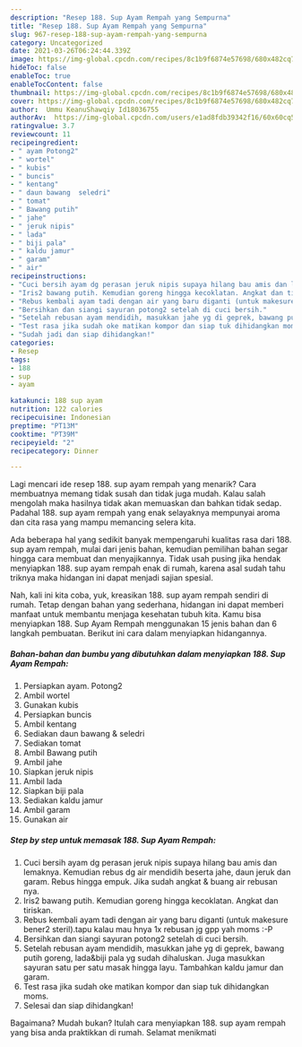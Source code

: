 ```yaml
---
description: "Resep 188. Sup Ayam Rempah yang Sempurna"
title: "Resep 188. Sup Ayam Rempah yang Sempurna"
slug: 967-resep-188-sup-ayam-rempah-yang-sempurna
category: Uncategorized
date: 2021-03-26T06:24:44.339Z
image: https://img-global.cpcdn.com/recipes/8c1b9f6874e57698/680x482cq70/188-sup-ayam-rempah-foto-resep-utama.jpg
hideToc: false
enableToc: true
enableTocContent: false
thumbnail: https://img-global.cpcdn.com/recipes/8c1b9f6874e57698/680x482cq70/188-sup-ayam-rempah-foto-resep-utama.jpg
cover: https://img-global.cpcdn.com/recipes/8c1b9f6874e57698/680x482cq70/188-sup-ayam-rempah-foto-resep-utama.jpg
author:  Ummu KeanuShawqiy Id18036755
authorAv:  https://img-global.cpcdn.com/users/e1ad8fdb39342f16/60x60cq50/avatar.jpg
ratingvalue: 3.7
reviewcount: 11
recipeingredient:
- " ayam Potong2"
- " wortel"
- " kubis"
- " buncis"
- " kentang"
- " daun bawang  seledri"
- " tomat"
- " Bawang putih"
- " jahe"
- " jeruk nipis"
- " lada"
- " biji pala"
- " kaldu jamur"
- " garam"
- " air"
recipeinstructions:
- "Cuci bersih ayam dg perasan jeruk nipis supaya hilang bau amis dan lemaknya. Kemudian rebus dg air mendidih beserta jahe, daun jeruk dan garam. Rebus hingga empuk. Jika sudah angkat &amp; buang air rebusan nya."
- "Iris2 bawang putih. Kemudian goreng hingga kecoklatan. Angkat dan tiriskan."
- "Rebus kembali ayam tadi dengan air yang baru diganti (untuk makesure bener2 steril).tapu kalau mau hnya 1x rebusan jg gpp yah moms :-P"
- "Bersihkan dan siangi sayuran potong2 setelah di cuci bersih."
- "Setelah rebusan ayam mendidih, masukkan jahe yg di geprek, bawang putih goreng, lada&amp;biji pala yg sudah dihaluskan. Juga masukkan sayuran satu per satu masak hingga layu. Tambahkan kaldu jamur dan garam."
- "Test rasa jika sudah oke matikan kompor dan siap tuk dihidangkan moms."
- "Sudah jadi dan siap dihidangkan!"
categories:
- Resep
tags:
- 188
- sup
- ayam

katakunci: 188 sup ayam 
nutrition: 122 calories
recipecuisine: Indonesian
preptime: "PT13M"
cooktime: "PT39M"
recipeyield: "2"
recipecategory: Dinner

---
```



Lagi mencari ide resep 188. sup ayam rempah yang menarik? Cara membuatnya memang tidak susah dan tidak juga mudah. Kalau salah mengolah maka hasilnya tidak akan memuaskan dan bahkan tidak sedap. Padahal 188. sup ayam rempah yang enak selayaknya mempunyai aroma dan cita rasa yang mampu memancing selera kita.




Ada beberapa hal yang sedikit banyak mempengaruhi kualitas rasa dari 188. sup ayam rempah, mulai dari jenis bahan, kemudian pemilihan bahan segar hingga cara membuat dan menyajikannya. Tidak usah pusing jika hendak menyiapkan 188. sup ayam rempah enak di rumah, karena asal sudah tahu triknya maka hidangan ini dapat menjadi sajian spesial.


Nah, kali ini kita coba, yuk, kreasikan 188. sup ayam rempah sendiri di rumah. Tetap dengan bahan yang sederhana, hidangan ini dapat memberi manfaat untuk membantu menjaga kesehatan tubuh kita. Kamu bisa menyiapkan 188. Sup Ayam Rempah menggunakan 15 jenis bahan dan 6 langkah pembuatan. Berikut ini cara dalam menyiapkan hidangannya.

<!--inarticleads1-->

##### Bahan-bahan dan bumbu yang dibutuhkan dalam menyiapkan 188. Sup Ayam Rempah:

1. Persiapkan  ayam. Potong2
1. Ambil  wortel
1. Gunakan  kubis
1. Persiapkan  buncis
1. Ambil  kentang
1. Sediakan  daun bawang &amp; seledri
1. Sediakan  tomat
1. Ambil  Bawang putih
1. Ambil  jahe
1. Siapkan  jeruk nipis
1. Ambil  lada
1. Siapkan  biji pala
1. Sediakan  kaldu jamur
1. Ambil  garam
1. Gunakan  air




<!--inarticleads2-->

##### Step by step untuk memasak 188. Sup Ayam Rempah:

1. Cuci bersih ayam dg perasan jeruk nipis supaya hilang bau amis dan lemaknya. Kemudian rebus dg air mendidih beserta jahe, daun jeruk dan garam. Rebus hingga empuk. Jika sudah angkat &amp; buang air rebusan nya.
1. Iris2 bawang putih. Kemudian goreng hingga kecoklatan. Angkat dan tiriskan.
1. Rebus kembali ayam tadi dengan air yang baru diganti (untuk makesure bener2 steril).tapu kalau mau hnya 1x rebusan jg gpp yah moms :-P
1. Bersihkan dan siangi sayuran potong2 setelah di cuci bersih.
1. Setelah rebusan ayam mendidih, masukkan jahe yg di geprek, bawang putih goreng, lada&amp;biji pala yg sudah dihaluskan. Juga masukkan sayuran satu per satu masak hingga layu. Tambahkan kaldu jamur dan garam.
1. Test rasa jika sudah oke matikan kompor dan siap tuk dihidangkan moms.
1. Selesai dan siap dihidangkan!



Bagaimana? Mudah bukan? Itulah cara menyiapkan 188. sup ayam rempah yang bisa anda praktikkan di rumah. Selamat menikmati

